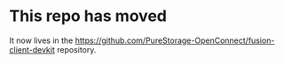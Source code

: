 # This repo has moved

It now lives in the https://github.com/PureStorage-OpenConnect/fusion-client-devkit repository.
